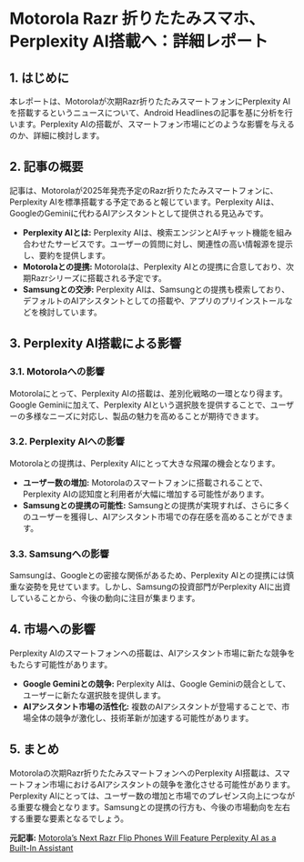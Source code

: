 # Motorola Razr 折りたたみスマホ、Perplexity AI搭載へ：詳細レポート

## 1. はじめに

本レポートは、Motorolaが次期Razr折りたたみスマートフォンにPerplexity AIを搭載するというニュースについて、Android Headlinesの記事を基に分析を行います。Perplexity AIの搭載が、スマートフォン市場にどのような影響を与えるのか、詳細に検討します。

## 2. 記事の概要

記事は、Motorolaが2025年発売予定のRazr折りたたみスマートフォンに、Perplexity AIを標準搭載する予定であると報じています。Perplexity AIは、GoogleのGeminiに代わるAIアシスタントとして提供される見込みです。

* **Perplexity AIとは:** Perplexity AIは、検索エンジンとAIチャット機能を組み合わせたサービスです。ユーザーの質問に対し、関連性の高い情報源を提示し、要約を提供します。
* **Motorolaとの提携:** Motorolaは、Perplexity AIとの提携に合意しており、次期Razrシリーズに搭載される予定です。
* **Samsungとの交渉:** Perplexity AIは、Samsungとの提携も模索しており、デフォルトのAIアシスタントとしての搭載や、アプリのプリインストールなどを検討しています。

## 3. Perplexity AI搭載による影響

### 3.1. Motorolaへの影響

Motorolaにとって、Perplexity AIの搭載は、差別化戦略の一環となり得ます。Google Geminiに加えて、Perplexity AIという選択肢を提供することで、ユーザーの多様なニーズに対応し、製品の魅力を高めることが期待できます。

### 3.2. Perplexity AIへの影響

Motorolaとの提携は、Perplexity AIにとって大きな飛躍の機会となります。

* **ユーザー数の増加:** Motorolaのスマートフォンに搭載されることで、Perplexity AIの認知度と利用者が大幅に増加する可能性があります。
* **Samsungとの提携の可能性:** Samsungとの提携が実現すれば、さらに多くのユーザーを獲得し、AIアシスタント市場での存在感を高めることができます。

### 3.3. Samsungへの影響

Samsungは、Googleとの密接な関係があるため、Perplexity AIとの提携には慎重な姿勢を見せています。しかし、Samsungの投資部門がPerplexity AIに出資していることから、今後の動向に注目が集まります。

## 4. 市場への影響

Perplexity AIのスマートフォンへの搭載は、AIアシスタント市場に新たな競争をもたらす可能性があります。

* **Google Geminiとの競争:** Perplexity AIは、Google Geminiの競合として、ユーザーに新たな選択肢を提供します。
* **AIアシスタント市場の活性化:** 複数のAIアシスタントが登場することで、市場全体の競争が激化し、技術革新が加速する可能性があります。

## 5. まとめ

Motorolaの次期Razr折りたたみスマートフォンへのPerplexity AI搭載は、スマートフォン市場におけるAIアシスタントの競争を激化させる可能性があります。Perplexity AIにとっては、ユーザー数の増加と市場でのプレゼンス向上につながる重要な機会となります。Samsungとの提携の行方も、今後の市場動向を左右する重要な要素となるでしょう。



**元記事:** [Motorola’s Next Razr Flip Phones Will Feature Perplexity AI as a Built-In Assistant](https://www.androidheadlines.com/2025/04/motorolas-next-razr-flip-phones-will-feature-perplexity-ai-as-a-built-in-assistant.html)
